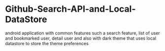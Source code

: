 # Github-Search-API-and-Local-DataStore
android application with common features such a search feature, list of user and bookmarked user, detail user and also with dark theme that uses local datastore to store the theme preferences
